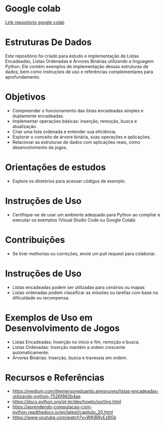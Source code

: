 # Google colab
[Link repositorio google colab](https://colab.research.google.com/drive/1FEPlBiIUQ_ymBy72bFGUnveirGVWhaSS)
# Estruturas De Dados
Este repositório foi criado para estudo e implementação de Listas Encadeadas, Listas Ordenadas e Árvores Binárias utilizando a linguagem Python. Ele contém exemplos de implementação dessas estruturas de dados, bem como instruções de uso e referências complementares para aprofundamento.

# Objetivos 
- Compreender o funcionamento das listas encadeadas simples e duplamente encadeadas.
- Implementar operações básicas: inserção, remoção, busca e atualização.
- Criar uma lista ordenada e entender sua eficiência.
- Explorar o conceito de árvore binária, suas operações e aplicações.
- Relacionar as estruturas de dados com aplicações reais, como desenvolvimento de jogos.

# Orientações de estudos
- Explore os diretórios para acessar códigos de exemplo.

# Instruções de Uso
- Certifique-se de usar um ambiente adequado para Python ao compilar e executar os exemplos (Visual Studio Code ou Google Colab)

# Contribuições
- Se tiver melhorias ou correções, envie um pull request para colaborar.

# Instruções de Uso
- Listas encadeadas podem ser utilizadas para cenários ou mapas
- Listas ordenadas podem classificar as missões ou tarefas com base na dificuldade ou recompensa.

# Exemplos de Uso em Desenvolvimento de Jogos
- Listas Encadeadas: Inserção no início e fim, remoção e busca.
- Listas Ordenadas: Inserção mantém a ordem crescente automaticamente.
- Árvores Binárias: Inserção, busca e travessia em ordem.

# Recursos e Referências 
- https://medium.com/@emersoneduardo.airesnunes/listas-encadeadas-utilizando-python-7526f982b4ae
- https://docs.python.org/pt-br/dev/howto/sorting.html
- https://aprendendo-computacao-com-python.readthedocs.io/en/latest/capitulo_20.html
- https://www.youtube.com/watch?v=WKIBRyEzBGk
  
